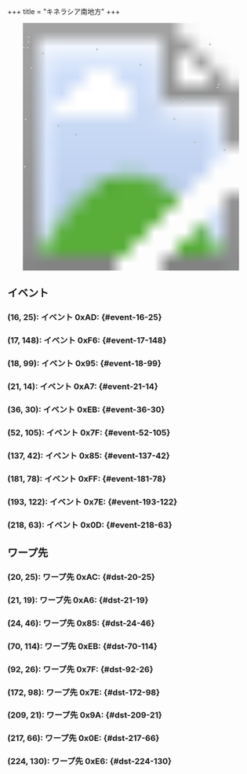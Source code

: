 +++
title = "キネラシア南地方"
+++

<!-- SVG {{{ -->
<svg width="1536" height="1536" viewbox="0 0 2048 2048">
<defs>
<image id="svg-asset-bg" width="2048" height="2048" href="map-06.webp" />
<image id="svg-asset-event" width="16" height="16" href="icon-event.png" />
<image id="svg-asset-destination" width="16" height="16" href="icon-destination.png" />
</defs>
<use href="#svg-asset-bg" x="0" y="0"></use>
<a href="#event-16-25">
<use href="#svg-asset-event" x="128" y="200"><title>(16, 25): イベント 0xAD</title></use>
</a>
<a href="#event-17-148">
<use href="#svg-asset-event" x="136" y="1184"><title>(17, 148): イベント 0xF6</title></use>
</a>
<a href="#event-18-99">
<use href="#svg-asset-event" x="144" y="792"><title>(18, 99): イベント 0x95</title></use>
</a>
<a href="#event-21-14">
<use href="#svg-asset-event" x="168" y="112"><title>(21, 14): イベント 0xA7</title></use>
</a>
<a href="#event-36-30">
<use href="#svg-asset-event" x="288" y="240"><title>(36, 30): イベント 0xEB</title></use>
</a>
<a href="#event-52-105">
<use href="#svg-asset-event" x="416" y="840"><title>(52, 105): イベント 0x7F</title></use>
</a>
<a href="#event-137-42">
<use href="#svg-asset-event" x="1096" y="336"><title>(137, 42): イベント 0x85</title></use>
</a>
<a href="#event-181-78">
<use href="#svg-asset-event" x="1448" y="624"><title>(181, 78): イベント 0xFF</title></use>
</a>
<a href="#event-193-122">
<use href="#svg-asset-event" x="1544" y="976"><title>(193, 122): イベント 0x7E</title></use>
</a>
<a href="#event-218-63">
<use href="#svg-asset-event" x="1744" y="504"><title>(218, 63): イベント 0x0D</title></use>
</a>
<a href="#dst-217-66">
<use href="#svg-asset-destination" x="1736" y="528"><title>(217, 66): ワープ先 0x0E</title></use>
</a>
<a href="#dst-172-98">
<use href="#svg-asset-destination" x="1376" y="784"><title>(172, 98): ワープ先 0x7E</title></use>
</a>
<a href="#dst-92-26">
<use href="#svg-asset-destination" x="736" y="208"><title>(92, 26): ワープ先 0x7F</title></use>
</a>
<a href="#dst-24-46">
<use href="#svg-asset-destination" x="192" y="368"><title>(24, 46): ワープ先 0x85</title></use>
</a>
<a href="#dst-209-21">
<use href="#svg-asset-destination" x="1672" y="168"><title>(209, 21): ワープ先 0x9A</title></use>
</a>
<a href="#dst-21-19">
<use href="#svg-asset-destination" x="168" y="152"><title>(21, 19): ワープ先 0xA6</title></use>
</a>
<a href="#dst-20-25">
<use href="#svg-asset-destination" x="160" y="200"><title>(20, 25): ワープ先 0xAC</title></use>
</a>
<a href="#dst-224-130">
<use href="#svg-asset-destination" x="1792" y="1040"><title>(224, 130): ワープ先 0xE6</title></use>
</a>
<a href="#dst-70-114">
<use href="#svg-asset-destination" x="560" y="912"><title>(70, 114): ワープ先 0xEB</title></use>
</a>
</svg>
<!-- }}} -->


## イベント

### (16, 25): イベント 0xAD:  {#event-16-25}

### (17, 148): イベント 0xF6:  {#event-17-148}

### (18, 99): イベント 0x95:  {#event-18-99}

### (21, 14): イベント 0xA7:  {#event-21-14}

### (36, 30): イベント 0xEB:  {#event-36-30}

### (52, 105): イベント 0x7F:  {#event-52-105}

### (137, 42): イベント 0x85:  {#event-137-42}

### (181, 78): イベント 0xFF:  {#event-181-78}

### (193, 122): イベント 0x7E:  {#event-193-122}

### (218, 63): イベント 0x0D:  {#event-218-63}


## ワープ先

### (20, 25): ワープ先 0xAC:  {#dst-20-25}

### (21, 19): ワープ先 0xA6:  {#dst-21-19}

### (24, 46): ワープ先 0x85:  {#dst-24-46}

### (70, 114): ワープ先 0xEB:  {#dst-70-114}

### (92, 26): ワープ先 0x7F:  {#dst-92-26}

### (172, 98): ワープ先 0x7E:  {#dst-172-98}

### (209, 21): ワープ先 0x9A:  {#dst-209-21}

### (217, 66): ワープ先 0x0E:  {#dst-217-66}

### (224, 130): ワープ先 0xE6:  {#dst-224-130}


